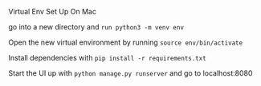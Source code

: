 Virtual Env Set Up On Mac

go into a new directory and `run python3 -m venv env`

Open the new virtual environment by running `source env/bin/activate`

Install dependencies with `pip install -r requirements.txt`

Start the UI up with `python manage.py runserver` and go to localhost:8080

